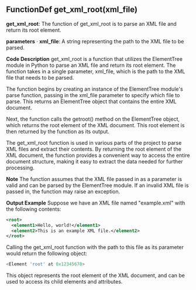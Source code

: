 ## FunctionDef get_xml_root(xml_file)
 **get\_xml\_root**: The function of get\_xml\_root is to parse an XML file and return its root element.

**parameters**
· **xml\_file**: A string representing the path to the XML file to be parsed.

**Code Description**
get\_xml\_root is a function that utilizes the ElementTree module in Python to parse an XML file and return its root element. The function takes in a single parameter, xml\_file, which is the path to the XML file that needs to be parsed.

The function begins by creating an instance of the ElementTree module's parse function, passing in the xml\_file parameter to specify which file to parse. This returns an ElementTree object that contains the entire XML document.

Next, the function calls the getroot() method on the ElementTree object, which returns the root element of the XML document. This root element is then returned by the function as its output.

The get\_xml\_root function is used in various parts of the project to parse XML files and extract their contents. By returning the root element of the XML document, the function provides a convenient way to access the entire document structure, making it easy to extract the data needed for further processing.

**Note**
The function assumes that the XML file passed in as a parameter is valid and can be parsed by the ElementTree module. If an invalid XML file is passed in, the function may raise an exception.

**Output Example**
Suppose we have an XML file named "example.xml" with the following contents:
```xml
<root>
  <element1>Hello, world!</element1>
  <element2>This is an example XML file.</element2>
</root>
```
Calling the get\_xml\_root function with the path to this file as its parameter would return the following object:
```python
<Element 'root' at 0x12345678>
```
This object represents the root element of the XML document, and can be used to access its child elements and attributes.
